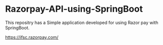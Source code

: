 # Razorpay-API-using-SpringBoot

This repositry has a  Simple application developed for using Razor pay with SpringBoot.



https://ifsc.razorpay.com/
